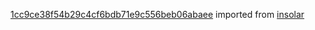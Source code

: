[1cc9ce38f54b29c4cf6bdb71e9c556beb06abaee](https://github.com/insolar/insolar/commit/1cc9ce38f54b29c4cf6bdb71e9c556beb06abaee) imported from [insolar](https://github.com/insolar/insolar)
